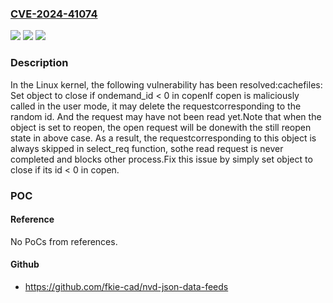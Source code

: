 ### [CVE-2024-41074](https://cve.mitre.org/cgi-bin/cvename.cgi?name=CVE-2024-41074)
![](https://img.shields.io/static/v1?label=Product&message=Linux&color=blue)
![](https://img.shields.io/static/v1?label=Version&message=1da177e4c3f4%3C%20703bea37d13e%20&color=brighgreen)
![](https://img.shields.io/static/v1?label=Vulnerability&message=n%2Fa&color=brighgreen)

### Description

In the Linux kernel, the following vulnerability has been resolved:cachefiles: Set object to close if ondemand_id < 0 in copenIf copen is maliciously called in the user mode, it may delete the requestcorresponding to the random id. And the request may have not been read yet.Note that when the object is set to reopen, the open request will be donewith the still reopen state in above case. As a result, the requestcorresponding to this object is always skipped in select_req function, sothe read request is never completed and blocks other process.Fix this issue by simply set object to close if its id < 0 in copen.

### POC

#### Reference
No PoCs from references.

#### Github
- https://github.com/fkie-cad/nvd-json-data-feeds


